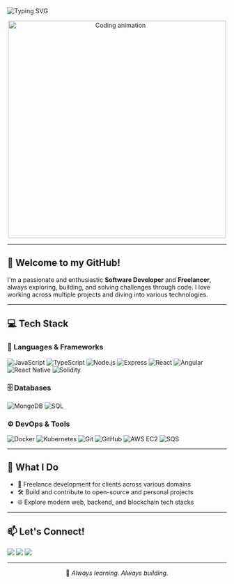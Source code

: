<img src="https://readme-typing-svg.demolab.com?font=Fira+Code&size=24&pause=1000&center=true&vCenter=true&width=635&lines=Hi+there!+I+am+%7C+Rishabh+Jaiswal;I'm+a+Software+Developer;Freelancer+%7C+Tech+Explorer+%7C+Problem+Solver" alt="Typing SVG" />

<p align="center">
  <img src="https://media3.giphy.com/media/v1.Y2lkPTc5MGI3NjExemZnbHZxeXhwcDR0ZzdjNGdmaTkzMzdkZzg2dTd6YWt5cGQwNXplNyZlcD12MV9pbnRlcm5hbF9naWZfYnlfaWQmY3Q9Zw/C7l38dCPSgz6mPiDgQ/giphy.gif" width="500" alt="Coding animation" />
</p>

---

## 👋 Welcome to my GitHub!

I'm a passionate and enthusiastic **Software Developer** and **Freelancer**, always exploring, building, and solving challenges through code. I love working across multiple projects and diving into various technologies.

---

## 💻 Tech Stack

### 🚀 Languages & Frameworks
![JavaScript](https://img.shields.io/badge/-JavaScript-F7DF1E?style=for-the-badge&logo=javascript&logoColor=000)
![TypeScript](https://img.shields.io/badge/-TypeScript-3178C6?style=for-the-badge&logo=typescript&logoColor=fff)
![Node.js](https://img.shields.io/badge/-Node.js-339933?style=for-the-badge&logo=node.js&logoColor=white)
![Express](https://img.shields.io/badge/-Express-000?style=for-the-badge&logo=express&logoColor=white)
![React](https://img.shields.io/badge/-React-61DAFB?style=for-the-badge&logo=react&logoColor=000)
![Angular](https://img.shields.io/badge/-Angular-DD0031?style=for-the-badge&logo=angular&logoColor=white)
![React Native](https://img.shields.io/badge/-ReactNative-20232A?style=for-the-badge&logo=react&logoColor=61DAFB)
![Solidity](https://img.shields.io/badge/-Solidity-363636?style=for-the-badge&logo=solidity&logoColor=white)

### 🗄️ Databases
![MongoDB](https://img.shields.io/badge/-MongoDB-47A248?style=for-the-badge&logo=mongodb&logoColor=white)
![SQL](https://img.shields.io/badge/-SQL-4479A1?style=for-the-badge&logo=postgresql&logoColor=white)

### ⚙️ DevOps & Tools
![Docker](https://img.shields.io/badge/-Docker-2496ED?style=for-the-badge&logo=docker&logoColor=white)
![Kubernetes](https://img.shields.io/badge/-Kubernetes-326CE5?style=for-the-badge&logo=kubernetes&logoColor=white)
![Git](https://img.shields.io/badge/-Git-F05032?style=for-the-badge&logo=git&logoColor=white)
![GitHub](https://img.shields.io/badge/-GitHub-181717?style=for-the-badge&logo=github&logoColor=white)
![AWS EC2](https://img.shields.io/badge/-EC2-FF9900?style=for-the-badge&logo=amazon-aws&logoColor=white)
![SQS](https://img.shields.io/badge/-SQS-232F3E?style=for-the-badge&logo=amazon-aws&logoColor=white)

---

## 🔧 What I Do

- 🤝 Freelance development for clients across various domains  
- 🛠️ Build and contribute to open-source and personal projects  
- 🌐 Explore modern web, backend, and blockchain tech stacks  

---

## 📫 Let's Connect!

<p align="left">
  <a href="https://github.com/yourusername"><img src="https://img.shields.io/badge/GitHub-100000?style=for-the-badge&logo=github&logoColor=white"/></a>
  <a href="mailto:your.email@example.com"><img src="https://img.shields.io/badge/Email-D14836?style=for-the-badge&logo=gmail&logoColor=white"/></a>
  <a href="https://www.linkedin.com/in/yourprofile"><img src="https://img.shields.io/badge/LinkedIn-blue?style=for-the-badge&logo=linkedin&logoColor=white"/></a>
</p>

---

<p align="center">
  🚀 <em>Always learning. Always building.</em>
</p>
